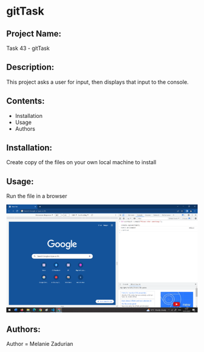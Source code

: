 # gitTask

## Project Name:
Task 43 - gitTask

## Description:
This project asks a user for input, then displays that input to the console.

## Contents:
* Installation
* Usage
* Authors

## Installation: 
Create copy of the files on your own local machine to install

## Usage:
Run the file in a browser

![A screenshot of a browser, showing a console log](/example.png)

## Authors:
Author = Melanie Zadurian
